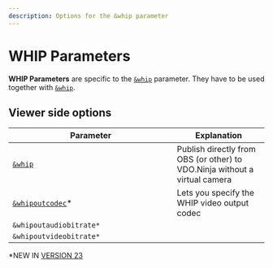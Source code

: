 ```yaml
---
description: Options for the &whip parameter
---
```


# WHIP Parameters

**WHIP Parameters** are specific to the [`&whip`](and-whip.md) parameter. They have to be used together with [`&whip`](and-whip.md).

## Viewer side options

<table><thead><tr><th width="307.57142857142856">Parameter</th><th>Explanation</th></tr></thead><tbody><tr><td><a href="and-whip.md"><code>&#x26;whip</code></a></td><td>Publish directly from OBS (or other) to VDO.Ninja without a virtual camera</td></tr><tr><td><a href="and-whipoutcodec.md"><code>&#x26;whipoutcodec</code></a>*</td><td>Lets you specify the WHIP video output codec</td></tr><tr><td><code>&#x26;whipoutaudiobitrate*</code></td><td></td></tr><tr><td><code>&#x26;whipoutvideobitrate*</code></td><td></td></tr></tbody></table>

\*NEW IN [VERSION 23](../../releases/v23.md)
